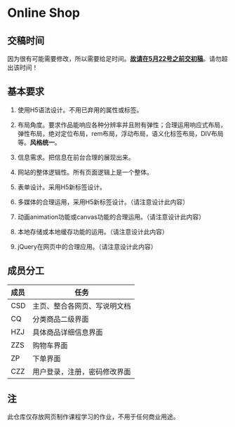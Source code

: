 # Online Shop

## 交稿时间

因为很有可能需要修改，所以需要给足时间。**<u>故请在5月22号之前交初稿</u>**。请勿超出该时间！

## 基本要求

1. 使用H5语法设计。不用已弃用的属性或标签。

2. 布局角度。要求作品能响应各种分辨率并且附有弹性；合理运用响应式布局，弹性布局，绝对定位布局，rem布局，浮动布局，语义化标签布局，DIV布局等。**风格统一**。

3. 信息需求。把信息在前台合理的展现出来。

4. 网站的整体逻辑性。所有页面逻辑上是一个整体。

5. 表单设计。采用H5新标签设计。

6. 多媒体的合理运用，采用H5新标签设计。（请注意设计此内容）

7. 动画animation功能或canvas功能的合理运用。（请注意设计此内容）

8. 本地存储或本地缓存功能的运用。（请注意设计此内容）

9. jQuery在网页中的合理应用。（请注意设计此内容）

## 成员分工

| 成员 | 任务 |
| :--- | ------------------------------------------------- |
| CSD  | 主页、整合各网页、写说明文档                           |
| CQ   | 分类商品二级界面                                     |
| HZJ  | 具体商品详细信息界面                                  |
| ZZS  | 购物车界面                                          |
| ZP   | 下单界面 |
| CZZ  | 用户登录，注册，密码修改界面 |

## 注

此仓库仅存放网页制作课程学习的作业，不用于任何商业用途。

